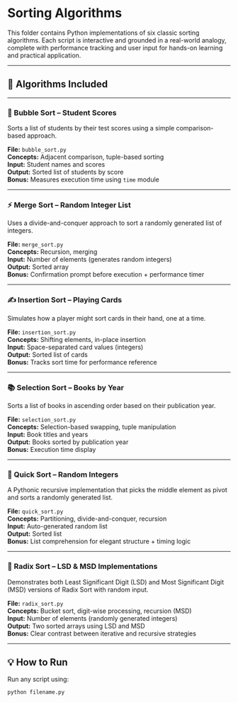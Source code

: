# Sorting Algorithms

This folder contains Python implementations of six classic sorting algorithms. Each script is interactive and grounded in a real-world analogy, complete with performance tracking and user input for hands-on learning and practical application.

---

## 🔗 Algorithms Included

---

### 🔁 Bubble Sort – Student Scores

Sorts a list of students by their test scores using a simple comparison-based approach.

**File:** `bubble_sort.py`  
**Concepts:** Adjacent comparison, tuple-based sorting  
**Input:** Student names and scores  
**Output:** Sorted list of students by score  
**Bonus:** Measures execution time using `time` module

---

### ⚡ Merge Sort – Random Integer List

Uses a divide-and-conquer approach to sort a randomly generated list of integers.

**File:** `merge_sort.py`  
**Concepts:** Recursion, merging  
**Input:** Number of elements (generates random integers)  
**Output:** Sorted array  
**Bonus:** Confirmation prompt before execution + performance timer

---

### ✍️ Insertion Sort – Playing Cards

Simulates how a player might sort cards in their hand, one at a time.

**File:** `insertion_sort.py`  
**Concepts:** Shifting elements, in-place insertion  
**Input:** Space-separated card values (integers)  
**Output:** Sorted list of cards  
**Bonus:** Tracks sort time for performance reference

---

### 📚 Selection Sort – Books by Year

Sorts a list of books in ascending order based on their publication year.

**File:** `selection_sort.py`  
**Concepts:** Selection-based swapping, tuple manipulation  
**Input:** Book titles and years  
**Output:** Books sorted by publication year  
**Bonus:** Execution time display

---

### 🚀 Quick Sort – Random Integers

A Pythonic recursive implementation that picks the middle element as pivot and sorts a randomly generated list.

**File:** `quick_sort.py`  
**Concepts:** Partitioning, divide-and-conquer, recursion  
**Input:** Auto-generated random list  
**Output:** Sorted list  
**Bonus:** List comprehension for elegant structure + timing logic

---

### 🧮 Radix Sort – LSD & MSD Implementations

Demonstrates both Least Significant Digit (LSD) and Most Significant Digit (MSD) versions of Radix Sort with random input.

**File:** `radix_sort.py`  
**Concepts:** Bucket sort, digit-wise processing, recursion (MSD)  
**Input:** Number of elements (randomly generated integers)  
**Output:** Two sorted arrays using LSD and MSD  
**Bonus:** Clear contrast between iterative and recursive strategies

---

## 💡 How to Run

Run any script using:

```bash
python filename.py

